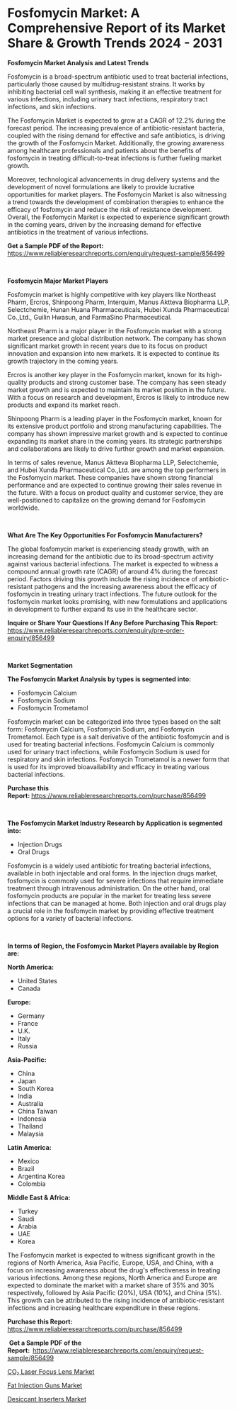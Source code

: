 <p><h1>Fosfomycin Market: A Comprehensive Report of its Market Share & Growth Trends 2024 - 2031</h1></p><p><strong>Fosfomycin Market Analysis and Latest Trends</strong></p>
<p><p>Fosfomycin is a broad-spectrum antibiotic used to treat bacterial infections, particularly those caused by multidrug-resistant strains. It works by inhibiting bacterial cell wall synthesis, making it an effective treatment for various infections, including urinary tract infections, respiratory tract infections, and skin infections.</p><p>The Fosfomycin Market is expected to grow at a CAGR of 12.2% during the forecast period. The increasing prevalence of antibiotic-resistant bacteria, coupled with the rising demand for effective and safe antibiotics, is driving the growth of the Fosfomycin Market. Additionally, the growing awareness among healthcare professionals and patients about the benefits of fosfomycin in treating difficult-to-treat infections is further fueling market growth.</p><p>Moreover, technological advancements in drug delivery systems and the development of novel formulations are likely to provide lucrative opportunities for market players. The Fosfomycin Market is also witnessing a trend towards the development of combination therapies to enhance the efficacy of fosfomycin and reduce the risk of resistance development. Overall, the Fosfomycin Market is expected to experience significant growth in the coming years, driven by the increasing demand for effective antibiotics in the treatment of various infections.</p></p>
<p><strong>Get a Sample PDF of the Report:&nbsp;</strong> <a href="https://www.reliableresearchreports.com/enquiry/request-sample/856499">https://www.reliableresearchreports.com/enquiry/request-sample/856499</a></p>
<p>&nbsp;</p>
<p><strong>Fosfomycin Major Market Players</strong></p>
<p><p>Fosfomycin market is highly competitive with key players like Northeast Pharm, Ercros, Shinpoong Pharm, Interquim, Manus Aktteva Biopharma LLP, Selectchemie, Hunan Huana Pharmaceuticals, Hubei Xunda Pharmaceutical Co.,Ltd., Guilin Hwasun, and FarmaSino Pharmaceutical.</p><p>Northeast Pharm is a major player in the Fosfomycin market with a strong market presence and global distribution network. The company has shown significant market growth in recent years due to its focus on product innovation and expansion into new markets. It is expected to continue its growth trajectory in the coming years.</p><p>Ercros is another key player in the Fosfomycin market, known for its high-quality products and strong customer base. The company has seen steady market growth and is expected to maintain its market position in the future. With a focus on research and development, Ercros is likely to introduce new products and expand its market reach.</p><p>Shinpoong Pharm is a leading player in the Fosfomycin market, known for its extensive product portfolio and strong manufacturing capabilities. The company has shown impressive market growth and is expected to continue expanding its market share in the coming years. Its strategic partnerships and collaborations are likely to drive further growth and market expansion.</p><p>In terms of sales revenue, Manus Aktteva Biopharma LLP, Selectchemie, and Hubei Xunda Pharmaceutical Co.,Ltd. are among the top performers in the Fosfomycin market. These companies have shown strong financial performance and are expected to continue growing their sales revenue in the future. With a focus on product quality and customer service, they are well-positioned to capitalize on the growing demand for Fosfomycin worldwide.</p></p>
<p>&nbsp;</p>
<p><strong>What Are The Key Opportunities For Fosfomycin Manufacturers?</strong></p>
<p><p>The global fosfomycin market is experiencing steady growth, with an increasing demand for the antibiotic due to its broad-spectrum activity against various bacterial infections. The market is expected to witness a compound annual growth rate (CAGR) of around 4% during the forecast period. Factors driving this growth include the rising incidence of antibiotic-resistant pathogens and the increasing awareness about the efficacy of fosfomycin in treating urinary tract infections. The future outlook for the fosfomycin market looks promising, with new formulations and applications in development to further expand its use in the healthcare sector.</p></p>
<p><strong>Inquire or Share Your Questions If Any Before Purchasing This Report:</strong> <a href="https://www.reliableresearchreports.com/enquiry/pre-order-enquiry/856499">https://www.reliableresearchreports.com/enquiry/pre-order-enquiry/856499</a></p>
<p>&nbsp;</p>
<p><strong>Market Segmentation</strong></p>
<p><strong>The Fosfomycin Market Analysis by types is segmented into:</strong></p>
<p><ul><li>Fosfomycin Calcium</li><li>Fosfomycin Sodium</li><li>Fosfomycin Trometamol</li></ul></p>
<p><p>Fosfomycin market can be categorized into three types based on the salt form: Fosfomycin Calcium, Fosfomycin Sodium, and Fosfomycin Trometamol. Each type is a salt derivative of the antibiotic fosfomycin and is used for treating bacterial infections. Fosfomycin Calcium is commonly used for urinary tract infections, while Fosfomycin Sodium is used for respiratory and skin infections. Fosfomycin Trometamol is a newer form that is used for its improved bioavailability and efficacy in treating various bacterial infections.</p></p>
<p><strong>Purchase this Report:&nbsp;</strong><a href="https://www.reliableresearchreports.com/purchase/856499">https://www.reliableresearchreports.com/purchase/856499</a></p>
<p>&nbsp;</p>
<p><strong>The Fosfomycin Market Industry Research by Application is segmented into:</strong></p>
<p><ul><li>Injection Drugs</li><li>Oral Drugs</li></ul></p>
<p><p>Fosfomycin is a widely used antibiotic for treating bacterial infections, available in both injectable and oral forms. In the injection drugs market, fosfomycin is commonly used for severe infections that require immediate treatment through intravenous administration. On the other hand, oral fosfomycin products are popular in the market for treating less severe infections that can be managed at home. Both injection and oral drugs play a crucial role in the fosfomycin market by providing effective treatment options for a variety of bacterial infections.</p></p>
<p>&nbsp;</p>
<p><strong>In terms of Region, the Fosfomycin Market Players available by Region are:</strong></p>
<p>
    <p> <strong> North America: </strong>
        <ul>
            <li>United States</li>
            <li>Canada</li>
        </ul>
        </p> 
    <p> <strong> Europe: </strong>
        <ul>
            <li>Germany</li>
            <li>France</li>
            <li>U.K.</li>
            <li>Italy</li>
            <li>Russia</li>
        </ul>
        </p> 
    <p> <strong> Asia-Pacific: </strong>
        <ul>
            <li>China</li>
            <li>Japan</li>
            <li>South Korea</li>
            <li>India</li>
            <li>Australia</li>
            <li>China Taiwan</li>
            <li>Indonesia</li>
            <li>Thailand</li>
            <li>Malaysia</li>
        </ul>
        </p> 
    <p> <strong> Latin America: </strong>
        <ul>
            <li>Mexico</li>
            <li>Brazil</li>
            <li>Argentina Korea</li>
            <li>Colombia</li>
        </ul>
        </p> 
    <p> <strong> Middle East & Africa: </strong>
        <ul>
            <li>Turkey</li>
            <li>Saudi</li>
            <li>Arabia</li>
            <li>UAE</li>
            <li>Korea</li>
        </ul>
    </p>
    </p>
<p><p>The Fosfomycin market is expected to witness significant growth in the regions of North America, Asia Pacific, Europe, USA, and China, with a focus on increasing awareness about the drug's effectiveness in treating various infections. Among these regions, North America and Europe are expected to dominate the market with a market share of 35% and 30% respectively, followed by Asia Pacific (20%), USA (10%), and China (5%). This growth can be attributed to the rising incidence of antibiotic-resistant infections and increasing healthcare expenditure in these regions.</p></p>
<p><strong>Purchase this Report: </strong><a href="https://www.reliableresearchreports.com/purchase/856499">https://www.reliableresearchreports.com/purchase/856499</a></p>
<p>&nbsp;<strong>Get a Sample PDF of the Report:&nbsp;&nbsp;</strong><a href="https://www.reliableresearchreports.com/enquiry/request-sample/856499">https://www.reliableresearchreports.com/enquiry/request-sample/856499</a></p>
<p><strong></strong></p>
<p><p><a href="https://view.publitas.com/reportprime-1/co2-laser-focus-lens-market-offers-provide-insightful-data-for-the-time-period-from-2023-to-2030-and-also-provide-analysis-based-on-application-type-and-region/">CO₂ Laser Focus Lens Market</a></p><p><a href="https://view.publitas.com/reportprime-1/fat-injection-guns-market-provides-detailed-segmentation-of-this-market-based-on-type-application-and-region-and-forecast-for-the-period-from-2023-2030/">Fat Injection Guns Market</a></p><p><a href="https://view.publitas.com/reportprime-1/desiccant-inserters-market-offers-provide-insightful-data-for-the-time-period-from-2023-to-2030-and-also-provide-analysis-based-on-application-type-and-region/">Desiccant Inserters Market</a></p></p>